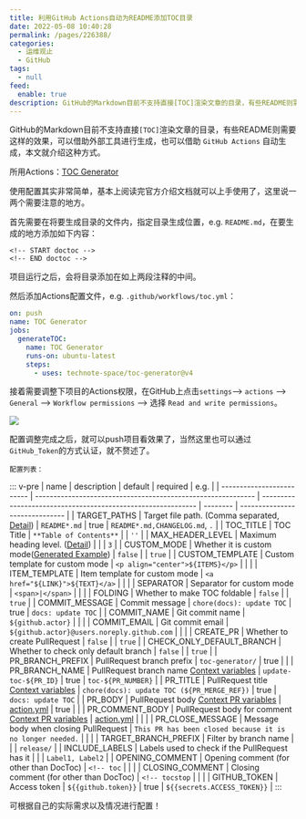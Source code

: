 ```yaml
---
title: 利用GitHub Actions自动为README添加TOC目录
date: 2022-05-08 10:40:28
permalink: /pages/226388/
categories:
  - 运维观止
  - GitHub
tags:
  - null
feed:
  enable: true
description: GitHub的Markdown目前不支持直接[TOC]渲染文章的目录，有些README则需要这样的效果，可以借助外部工具进行生成，也可以借助 GitHub Actions 自动生成，本文就介绍这种方式。
---
```



GitHub的Markdown目前不支持直接`[TOC]`渲染文章的目录，有些README则需要这样的效果，可以借助外部工具进行生成，也可以借助 `GitHub Actions` 自动生成，本文就介绍这种方式。

所用Actions：[TOC Generator](https://github.com/marketplace/actions/toc-generator)

使用配置其实非常简单，基本上阅读完官方介绍文档就可以上手使用了，这里说一两个需要注意的地方。

首先需要在将要生成目录的文件内，指定目录生成位置，e.g. `README.md`，在要生成的地方添加如下内容：

```
<!-- START doctoc -->
<!-- END doctoc -->
```

项目运行之后，会将目录添加在如上两段注释的中间。

然后添加Actions配置文件，e.g. `.github/workflows/toc.yml`：

```yml
on: push
name: TOC Generator
jobs:
  generateTOC:
    name: TOC Generator
    runs-on: ubuntu-latest
    steps:
      - uses: technote-space/toc-generator@v4
```

接着需要调整下项目的Actions权限，在GitHub上点击`settings`--> `actions` --> `General` --> `Workflow permissions` --> 选择 `Read and write permissions`。

![](http://t.eryajf.net/imgs/2022/05/41e13b564c3c4210.jpg)

配置调整完成之后，就可以push项目看效果了，当然这里也可以通过`GitHub_Token`的方式认证，就不赘述了。

`配置列表：`

::: v-pre
| name                      | description                                                  | default                                                      | required | e.g.                           |
| ------------------------- | ------------------------------------------------------------ | ------------------------------------------------------------ | -------- | ------------------------------ |
| TARGET_PATHS              | Target file path. (Comma separated, [Detail](https://github.com/thlorenz/doctoc#adding-toc-to-individual-files)) | `README*.md`                                                 | true     | `README*.md,CHANGELOG.md`, `.` |
| TOC_TITLE                 | TOC Title                                                    | `**Table of Contents**`                                      |          | `''`                           |
| MAX_HEADER_LEVEL          | Maximum heading level. ([Detail](https://github.com/thlorenz/doctoc#specifying-a-maximum-heading-level-for-toc-entries)) |                                                              |          | `3`                            |
| CUSTOM_MODE               | Whether it is custom mode([Generated Example](https://github.com/technote-space/toc-generator/blob/main/samples/README.horizontal.md)) | `false`                                                      |          | `true`                         |
| CUSTOM_TEMPLATE           | Custom template for custom mode                              | `<p align="center">${ITEMS}</p>`                             |          |                                |
| ITEM_TEMPLATE             | Item template for custom mode                                | `<a href="${LINK}">${TEXT}</a>`                              |          |                                |
| SEPARATOR                 | Separator for custom mode                                    | `<span>|</span>`                                             |          |                                |
| FOLDING                   | Whether to make TOC foldable                                 | `false`                                                      |          | `true`                         |
| COMMIT_MESSAGE            | Commit message                                               | `chore(docs): update TOC`                                    | true     | `docs: update TOC`             |
| COMMIT_NAME               | Git commit name                                              | `${github.actor}`                                            |          |                                |
| COMMIT_EMAIL              | Git commit email                                             | `${github.actor}@users.noreply.github.com`                   |          |                                |
| CREATE_PR                 | Whether to create PullRequest                                | `false`                                                      |          | `true`                         |
| CHECK_ONLY_DEFAULT_BRANCH | Whether to check only default branch                         | `false`                                                      |          | `true`                         |
| PR_BRANCH_PREFIX          | PullRequest branch prefix                                    | `toc-generator/`                                             | true     |                                |
| PR_BRANCH_NAME            | PullRequest branch name [Context variables](https://github.com/marketplace/actions/toc-generator#context-variables) | `update-toc-${PR_ID}`                                        | true     | `toc-${PR_NUMBER}`             |
| PR_TITLE                  | PullRequest title [Context variables](https://github.com/marketplace/actions/toc-generator#context-variables) | `chore(docs): update TOC (${PR_MERGE_REF})`                  | true     | `docs: update TOC`             |
| PR_BODY                   | PullRequest body [Context PR variables](https://github.com/marketplace/actions/toc-generator#context-pr-variables) | [action.yml](https://github.com/technote-space/toc-generator/blob/main/action.yml) | true     |                                |
| PR_COMMENT_BODY           | PullRequest body for comment [Context PR variables](https://github.com/marketplace/actions/toc-generator#context-pr-variables) | [action.yml](https://github.com/technote-space/toc-generator/blob/main/action.yml) |          |                                |
| PR_CLOSE_MESSAGE          | Message body when closing PullRequest                        | `This PR has been closed because it is no longer needed.`    |          |                                |
| TARGET_BRANCH_PREFIX      | Filter by branch name                                        |                                                              |          | `release/`                     |
| INCLUDE_LABELS            | Labels used to check if the PullRequest has it               |                                                              |          | `Label1, Label2`               |
| OPENING_COMMENT           | Opening comment (for other than DocToc)                      | `<!-- toc`                                                   |          |                                |
| CLOSING_COMMENT           | Closing comment (for other than DocToc)                      | `<!-- tocstop`                                               |          |                                |
| GITHUB_TOKEN              | Access token                                                 | `${{github.token}}`                                          | true     | `${{secrets.ACCESS_TOKEN}}`    |
:::

可根据自己的实际需求以及情况进行配置！